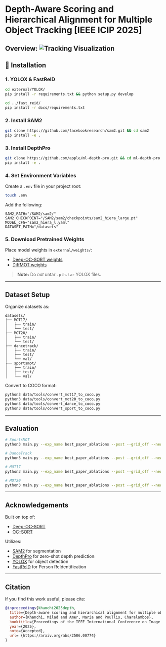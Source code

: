 # Depth-Aware Scoring and Hierarchical Alignment for Multiple Object Tracking [IEEE ICIP 2025]  

**Overview:**
![Tracking Visualization](ICIP.png)
---
## 🔧 Installation

### 1. YOLOX & FastReID
```bash
cd external/YOLOX/
pip install -r requirements.txt && python setup.py develop

cd ../fast_reid/
pip install -r docs/requirements.txt
```

### 2. Install SAM2
```bash
git clone https://github.com/facebookresearch/sam2.git && cd sam2
pip install -e .
```

### 3. Install DepthPro
```bash
git clone https://github.com/apple/ml-depth-pro.git && cd ml-depth-pro
pip install -e .
```

### 4. Set Environment Variables
Create a `.env` file in your project root:
```bash
touch .env
```

Add the following:
```
SAM2_PATH="/SAM2/sam2/"
SAM2_CHECKPOINT="/SAM2/sam2/checkpoints/sam2_hiera_large.pt"
MODEL_CFG="sam2_hiera_l.yaml"
DATASET_PATH="/datasets"
```

### 5. Download Pretrained Weights
Place model weights in `external/weights/`:

- [Deep-OC-SORT weights](https://drive.google.com/drive/folders/1cCOx_fadIOmeU4XRrHgQ_B5D7tEwJOPx?usp=sharing)  
- [DiffMOT weights](https://github.com/Kroery/DiffMOT/releases/tag/v1.0)

> **Note:** Do *not* untar `.pth.tar` YOLOX files.

---

## Dataset Setup

Organize datasets as:
```
datasets/
├── MOT17/
│   ├── train/ 
│   └── test/
├── MOT20/
│   ├── train/ 
│   └── test/
├── dancetrack/
│   ├── train/ 
│   ├── test/ 
│   └── val/
├── sportsmot/
│   ├── train/ 
│   ├── test/ 
│   └── val/
```

Convert to COCO format:
```bash
python3 data/tools/convert_mot17_to_coco.py
python3 data/tools/convert_mot20_to_coco.py
python3 data/tools/convert_dance_to_coco.py
python3 data/tools/convert_sport_to_coco.py
```

---

## Evaluation

```bash
# SportsMOT
python3 main.py --exp_name best_paper_ablations --post --grid_off --new_kf_off --cmc_off --dataset sport --w_assoc_emb 1.75 --aw_param 1

# DanceTrack
python3 main.py --exp_name best_paper_ablations --post --grid_off --new_kf_off --cmc_off --dataset dance --aspect_ratio_thresh 1000 --w_assoc_emb 1.35 --aw_param 1

# MOT17
python3 main.py --exp_name best_paper_ablations --post --grid_off --new_kf_off --cmc_off --dataset mot17 --w_assoc_emb 1.35 --aw_param 1

# MOT20
python3 main.py --exp_name best_paper_ablations --post --grid_off --new_kf_off --cmc_off --dataset mot20 --track_thresh 0.4 --iou_thresh 0.4 --w_assoc_emb 1.2 --aw_param 1
```

---

## Acknowledgements

Built on top of:
- [Deep-OC-SORT](https://github.com/GerardMaggiolino/Deep-OC-SORT/tree/main)
- [OC-SORT](https://github.com/noahcao/OC_SORT)

Utilizes:
- [SAM2](https://github.com/facebookresearch/sam2) for segmentation  
- [DepthPro](https://github.com/apple/ml-depth-pro) for zero-shot depth prediction
- [YOLOX](https://github.com/Megvii-BaseDetection/YOLOX) for object detection
- [FastReID](https://github.com/JDAI-CV/fast-reid) for Person ReIdentification


---

## Citation

If you find this work useful, please cite:

```bibtex
@inproceedings{khanchi2025depth,
  title={Depth-aware scoring and hierarchical alignment for multiple object tracking},
  author={Khanchi, Milad and Amer, Maria and Poullis, Charalambos},
  booktitle={Proceedings of the IEEE International Conference on Image Processing (ICIP)},
  year={2025},
  note={Accepted},
  url= {https://arxiv.org/abs/2506.00774}
}
